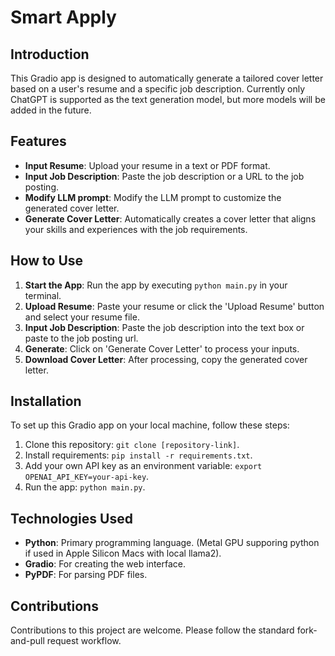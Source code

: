 # Smart Apply


## Introduction
This Gradio app is designed to automatically generate a tailored cover letter based on a user's resume and a specific job description. Currently only ChatGPT is supported as the text generation model, but more models will be added in the future.


## Features
- **Input Resume**: Upload your resume in a text or PDF format.
- **Input Job Description**: Paste the job description or a URL to the job posting.
- **Modify LLM prompt**: Modify the LLM prompt to customize the generated cover letter.
- **Generate Cover Letter**: Automatically creates a cover letter that aligns your skills and experiences with the job requirements.


## How to Use
1. **Start the App**: Run the app by executing `python main.py` in your terminal.
2. **Upload Resume**: Paste your resume or click the 'Upload Resume' button and select your resume file.
3. **Input Job Description**: Paste the job description into the text box or paste to the job posting url.
4. **Generate**: Click on 'Generate Cover Letter' to process your inputs.
5. **Download Cover Letter**: After processing, copy the generated cover letter.


## Installation
To set up this Gradio app on your local machine, follow these steps:
1. Clone this repository: `git clone [repository-link]`.
2. Install requirements: `pip install -r requirements.txt`.
3. Add your own API key as an environment variable: `export OPENAI_API_KEY=your-api-key`.
4. Run the app: `python main.py`.


## Technologies Used
- **Python**: Primary programming language. (Metal GPU supporing python if used in Apple Silicon Macs with local llama2).
- **Gradio**: For creating the web interface.
- **PyPDF**: For parsing PDF files.

## Contributions
Contributions to this project are welcome. Please follow the standard fork-and-pull request workflow.





